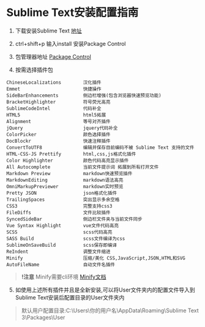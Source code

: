 # Sublime Text安装配置指南
1. 下载安装Sublime Text  [地址](http://www.sublimetext.com/)

2. ctrl+shift+p 输入install 安装Package Control

3. 包管理器地址
[Package Control](https://packagecontrol.io/)

4. 按需选择插件包
```
ChineseLocalizations        汉化插件
Emmet                       快捷操作
SideBarEnhancements         侧边栏增强(包含浏览器快速预览功能)
BracketHighlighter          符号荧光高亮
SublimeCodeIntel            代码补全
HTML5                       html5拓展
Alignment                   等号对齐插件
jQuery                      jquery代码补全
ColorPicker                 颜色选择插件
DocBlockr                   快速注释插件
ConvertToUTF8               编辑并保存目前编码不被 Sublime Text 支持的文件
HTML-CSS-JS Prettify        html,css,js格式化插件
Color Highlighter           颜色代码高亮显示插件
All Autocomplete            当前文件提示词 拓展到所有打开文件
Markdown Preview            markdown快速预览插件
MarkdownEditing             markdown语法高亮
OmniMarkupPreviewer         markdown实时预览
Pretty JSON                 json格式化插件
TrailingSpaces              突出显示多余空格
CSS3                        完整支持css3
FileDiffs                   文件比较插件
SyncedSideBar               侧边栏文件夹与当前文件同步
Vue Syntax Highlight        vue文件代码高亮
SCSS                        scss代码高亮
SASS Build                  scss文件编译为css
SublimeOnSaveBuild          scss保存即编译
ReIndent                    调整文件缩进
Minify                      压缩/美化 CSS,JavaScript,JSON,HTML和SVG
AutoFileName                自动文件名插件
```
>__!注意__ Minify需要cli环境  [Minify文档](https://packagecontrol.io/packages/Minify)
5. 如使用上述所有插件并且是全新安装,可以将User文件夹内的配置文件导入到Sublime Text安装后配置目录的User文件夹内
>默认用户配置目录:C:\Users\你的用户名\AppData\Roaming\Sublime Text 3\Packages\User
